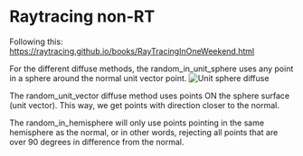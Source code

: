 # Raytracing non-RT

Following this: https://raytracing.github.io/books/RayTracingInOneWeekend.html


For the different diffuse methods, the random_in_unit_sphere uses any point in a sphere around the normal unit vector point.
![Unit sphere diffuse](https://github.com/grantsadie/Raytracing-non-RT/blob/master/random_in_hemisphere_diffuse.ppm)

The random_unit_vector diffuse method uses points ON the sphere surface (unit vector). This way, we get points with direction closer to the normal.

The random_in_hemisphere will only use points pointing in the same hemisphere as the normal, or in other words, rejecting all points that are over 90 degrees in difference from the normal.


